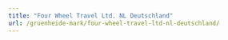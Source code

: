 ```yaml
---
title: "Four Wheel Travel Ltd. NL Deutschland"
url: /gruenheide-mark/four-wheel-travel-ltd-nl-deutschland/
---
```

